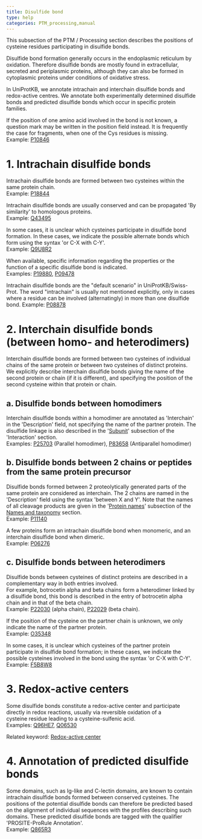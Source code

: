 ```yaml
---
title: Disulfide bond
type: help
categories: PTM_processing,manual
---
```


This subsection of the PTM / Processing section describes the positions of cysteine residues participating in disulfide bonds.

Disulfide bond formation generally occurs in the endoplasmic reticulum by oxidation. Therefore disulfide bonds are mostly found in extracellular, secreted and periplasmic proteins, although they can also be formed in cytoplasmic proteins under conditions of oxidative stress.

In UniProtKB, we annotate intrachain and interchain disulfide bonds and redox-active centres. We annotate both experimentally determined disulfide bonds and predicted disulfide bonds which occur in specific protein families.

If the position of one amino acid involved in the bond is not known, a question mark may be written in the position field instead. It is frequently the case for fragments, when one of the Cys residues is missing.  
Example: [P10846](https://www.uniprot.org/uniprotkb/P10846#ptm_processing)

# 1. Intrachain disulfide bonds

Intrachain disulfide bonds are formed between two cysteines within the same protein chain.  
Example: [P18844](https://www.uniprot.org/uniprotkb/P18844#ptm_processing)

Intrachain disulfide bonds are usually conserved and can be propagated 'By similarity' to homologous proteins.  
Example: [Q43495](https://www.uniprot.org/uniprotkb/Q43495#ptm_processing)

In some cases, it is unclear which cysteines participate in disulfide bond formation. In these cases, we indicate the possible alternate bonds which form using the syntax 'or C-X with C-Y'.  
Example: [Q9U8R2](https://www.uniprot.org/uniprotkb/Q9U8R2#ptm_processing)

When available, specific information regarding the properties or the function of a specific disulfide bond is indicated.  
Examples: [P19880](https://www.uniprot.org/uniprotkb/P19880#ptm_processing), [P09478](https://www.uniprot.org/uniprotkb/P09478#ptm_processing)

Intrachain disulfide bonds are the "default scenario" in UniProtKB/Swiss-Prot. The word "intrachain" is usually not mentioned explicitly, only in cases where a residue can be involved (alternatingly) in more than one disulfide bond.
Example: [P08878](https://www.uniprot.org/uniprotkb/P08878/entry#ptm_processing)

# 2. Interchain disulfide bonds (between homo- and heterodimers)

Interchain disulfide bonds are formed between two cysteines of individual chains of the same protein or between two cysteines of distinct proteins. We explicitly describe interchain disulfide bonds giving the name of the second protein or chain (if it is different), and specifying the position of the second cysteine within that protein or chain.

## a. Disulfide bonds between homodimers

Interchain disulfide bonds within a homodimer are annotated as 'Interchain' in the 'Description' field, not specifying the name of the partner protein. The disulfide linkage is also described in the '[Subunit](https://www.uniprot.org/help/subunit_structure)' subsection of the 'Interaction' section.  
Examples: [P25703](https://www.uniprot.org/uniprotkb/P25703#ptm_processing) (Parallel homodimer), [P83658](https://www.uniprot.org/uniprotkb/P83658#ptm_processing) (Antiparallel homodimer)

## b. Disulfide bonds between 2 chains or peptides from the same protein precursor

Disulfide bonds formed between 2 proteolytically generated parts of the same protein are considered as interchain. The 2 chains are named in the 'Description' field using the syntax 'between X and Y'. Note that the names of all cleavage products are given in the '[Protein names](https://www.uniprot.org/help/protein_names)' subsection of the [Names and taxonomy](https://www.uniprot.org/help/names_and_taxonomy_section) section.  
Example: [P11140](https://www.uniprot.org/uniprotkb/P11140#ptm_processing)

A few proteins form an intrachain disulfide bond when monomeric, and an interchain disulfide bond when dimeric.  
Example: [P06276](https://www.uniprot.org/uniprotkb/P06276/entry#ptm_processing)

## c. Disulfide bonds between heterodimers

Disulfide bonds between cysteines of distinct proteins are described in a complementary way in both entries involved.  
For example, botrocetin alpha and beta chains form a heterodimer linked by a disulfide bond, this bond is described in the entry of botrocetin alpha chain and in that of the beta chain.  
Example: [P22030](https://www.uniprot.org/uniprotkb/P22030#ptm_processing) (alpha chain), [P22029](https://www.uniprot.org/uniprotkb/P22029#ptm_processing) (beta chain).

If the position of the cysteine on the partner chain is unknown, we only indicate the name of the partner protein.  
Example: [O35348](https://www.uniprot.org/uniprotkb/O35348#ptm_processing)

In some cases, it is unclear which cysteines of the partner protein participate in disulfide bond formation; in these cases, we indicate the possible cysteines involved in the bond using the syntax 'or C-X with C-Y'.  
Example: [F5B8W8](https://www.uniprot.org/uniprotkb/F5B8W8/entry#ptm_processing)

# 3. Redox-active centers

Some disulfide bonds constitute a redox-active center and participate directly in redox reactions, usually via reversible oxidation of a  
cysteine residue leading to a cysteine-sulfenic acid.  
Examples: [Q96HE7](https://www.uniprot.org/uniprotkb/Q96HE7#ptm_processing), [Q06530](https://www.uniprot.org/uniprotkb/Q06530#ptm_processing)

Related keyword: [Redox-active center](https://www.uniprot.org/keywords/676)

# 4. Annotation of predicted disulfide bonds

Some domains, such as Ig-like and C-lectin domains, are known to contain intrachain disulfide bonds formed between conserved cysteines. The positions of the potential disulfide bonds can therefore be predicted based on the alignment of individual sequences with the profiles describing such domains. These predicted disulfide bonds are tagged with the qualifier 'PROSITE-ProRule Annotation'.  
Example: [Q865R3](https://www.uniprot.org/uniprotkb/Q865R3#ptm_processing)
